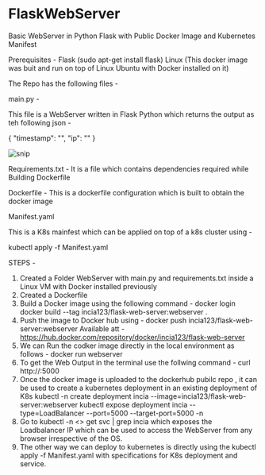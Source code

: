 # FlaskWebServer
Basic WebServer in Python Flask with Public Docker Image and Kubernetes Manifest

Prerequisites -
Flask (sudo apt-get install flask) 
Linux (This docker image was buit and run on top of Linux Ubuntu with Docker installed on it)


The Repo has the following files -

main.py -

This file is a WebServer written in Flask Python which returns the output as teh following json -

{
  "timestamp": "<current date and time>",
  "ip": "<the IP address of the visitor>"
}

![snip](https://user-images.githubusercontent.com/38821348/134876967-db0b8298-985a-41b4-839a-ddfc211c2d15.JPG)
  

Requirements.txt -
It is a file which contains dependencies required while Building Dockerfile

  
Dockerfile -
This is a dockerfile configuration which is built to obtain the docker image
  
Manifest.yaml
  
This is a K8s mainfest which can be applied on top of a k8s cluster using -
  
kubectl apply -f Manifest.yaml


STEPS -
  1. Created a Folder WebServer with main.py and requirements.txt inside a Linux VM with Docker installed previously
  2. Created a Dockerfile
  3. Build a Docker image using the following command -
     docker login
     docker build --tag incia123/flask-web-server:webserver .
  4. Push the image to Docker hub using -
     docker push  incia123/flask-web-server:webserver
  Available att - https://hub.docker.com/repository/docker/incia123/flask-web-server
  5. We can Run the codker image directly in the local environment as follows -
     docker run webserver
  6. To get the Web Output in the terminal use the follwing command -
     curl http://<Expose-IP>:5000
  7. Once the docker image is uploaded to the dockerhub pubilc repo , it can be used to create a kubernetes deployment in an existing deployment of K8s
     kubectl -n <namespace> create deployment incia --image=incia123/flask-web-server:webserver
     kubectl expose deployment incia --type=LoadBalancer --port=5000 --target-port=5000 -n <namespace>
  8. Go to kubectl -n <> get svc | grep incia which exposes the Loadbalancer IP which can be used to access the WebServer from any browser irrespective of the OS.
  9. The other way we can deploy to kubernetes is directly using the kubectl apply -f Manifest.yaml with specifications for K8s deployment and service.
